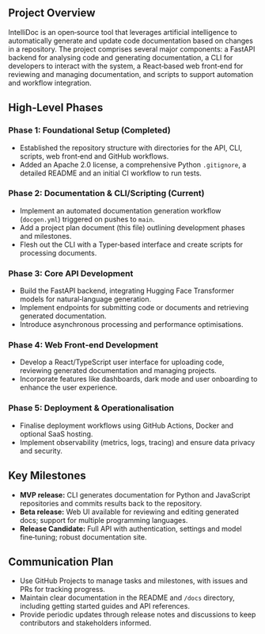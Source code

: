 ## Project Overview

IntelliDoc is an open‑source tool that leverages artificial intelligence to automatically generate and update code documentation based on changes in a repository.  The project comprises several major components: a FastAPI backend for analysing code and generating documentation, a CLI for developers to interact with the system, a React‑based web front‑end for reviewing and managing documentation, and scripts to support automation and workflow integration.

## High‑Level Phases

### Phase 1: Foundational Setup (Completed)

- Established the repository structure with directories for the API, CLI, scripts, web front‑end and GitHub workflows.
- Added an Apache 2.0 license, a comprehensive Python `.gitignore`, a detailed README and an initial CI workflow to run tests.

### Phase 2: Documentation & CLI/Scripting (Current)

- Implement an automated documentation generation workflow (`docgen.yml`) triggered on pushes to `main`.
- Add a project plan document (this file) outlining development phases and milestones.
- Flesh out the CLI with a Typer‑based interface and create scripts for processing documents.

### Phase 3: Core API Development

- Build the FastAPI backend, integrating Hugging Face Transformer models for natural‑language generation.
- Implement endpoints for submitting code or documents and retrieving generated documentation.
- Introduce asynchronous processing and performance optimisations.

### Phase 4: Web Front‑end Development

- Develop a React/TypeScript user interface for uploading code, reviewing generated documentation and managing projects.
- Incorporate features like dashboards, dark mode and user onboarding to enhance the user experience.

### Phase 5: Deployment & Operationalisation

- Finalise deployment workflows using GitHub Actions, Docker and optional SaaS hosting.
- Implement observability (metrics, logs, tracing) and ensure data privacy and security.

## Key Milestones

- **MVP release:** CLI generates documentation for Python and JavaScript repositories and commits results back to the repository.
- **Beta release:** Web UI available for reviewing and editing generated docs; support for multiple programming languages.
- **Release Candidate:** Full API with authentication, settings and model fine‑tuning; robust documentation site.

## Communication Plan

- Use GitHub Projects to manage tasks and milestones, with issues and PRs for tracking progress.
- Maintain clear documentation in the README and `/docs` directory, including getting started guides and API references.
- Provide periodic updates through release notes and discussions to keep contributors and stakeholders informed.
